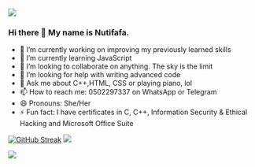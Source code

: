 # ![](https://github.com/neophyte-programmer/neophyte-programmer/blob/main/banner.png?raw=true)

### Hi there 👋 My name is Nutifafa.

- 🔭 I’m currently working on improving my previously learned skills
- 🌱 I’m currently learning JavaScript
- 👯 I’m looking to collaborate on anything. The sky is the limit
- 🤔 I’m looking for help with writing advanced code
- 💬 Ask me about C++,HTML, CSS or playing piano, lol
- 📫 How to reach me: 0502297337 on WhatsApp or Telegram
- 😄 Pronouns: She/Her
- ⚡ Fun fact: I have certificates in C, C++, Information Security & Ethical Hacking and Microsoft Office Suite 

[![GitHub Streak](http://github-readme-streak-stats.herokuapp.com?user=neophyte-programmer&theme=dark&hide_border=true)](https://git.io/streak-stats) ![](https://github-readme-stats.vercel.app/api?username=neophyte-programmer&theme=radical) 

<img align="center" src="https://github-readme-stats.vercel.app/api/top-langs/?username=neophyte-programmer&theme=dark&layout=compact"/>

